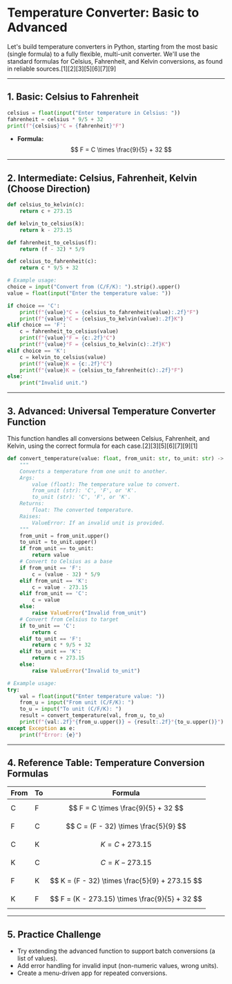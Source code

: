 # Temperature Converter: Basic to Advanced

Let's build temperature converters in Python, starting from the most basic (single formula) to a fully flexible, multi-unit converter. We'll use the standard formulas for Celsius, Fahrenheit, and Kelvin conversions, as found in reliable sources.[1][2][3][5][6][7][9]

***

## 1. **Basic: Celsius to Fahrenheit**

```python
celsius = float(input("Enter temperature in Celsius: "))
fahrenheit = celsius * 9/5 + 32
print(f"{celsius}°C = {fahrenheit}°F")
```
- **Formula:** $$ F = C \times \frac{9}{5} + 32 $$

***

## 2. **Intermediate: Celsius, Fahrenheit, Kelvin (Choose Direction)**

```python
def celsius_to_kelvin(c):
    return c + 273.15

def kelvin_to_celsius(k):
    return k - 273.15

def fahrenheit_to_celsius(f):
    return (f - 32) * 5/9

def celsius_to_fahrenheit(c):
    return c * 9/5 + 32

# Example usage:
choice = input("Convert from (C/F/K): ").strip().upper()
value = float(input("Enter the temperature value: "))

if choice == 'C':
    print(f"{value}°C = {celsius_to_fahrenheit(value):.2f}°F")
    print(f"{value}°C = {celsius_to_kelvin(value):.2f}K")
elif choice == 'F':
    c = fahrenheit_to_celsius(value)
    print(f"{value}°F = {c:.2f}°C")
    print(f"{value}°F = {celsius_to_kelvin(c):.2f}K")
elif choice == 'K':
    c = kelvin_to_celsius(value)
    print(f"{value}K = {c:.2f}°C")
    print(f"{value}K = {celsius_to_fahrenheit(c):.2f}°F")
else:
    print("Invalid unit.")
```

***

## 3. **Advanced: Universal Temperature Converter Function**

This function handles all conversions between Celsius, Fahrenheit, and Kelvin, using the correct formula for each case.[2][3][5][6][7][9][1]

```python
def convert_temperature(value: float, from_unit: str, to_unit: str) -> float:
    """
    Converts a temperature from one unit to another.
    Args:
        value (float): The temperature value to convert.
        from_unit (str): 'C', 'F', or 'K'.
        to_unit (str): 'C', 'F', or 'K'.
    Returns:
        float: The converted temperature.
    Raises:
        ValueError: If an invalid unit is provided.
    """
    from_unit = from_unit.upper()
    to_unit = to_unit.upper()
    if from_unit == to_unit:
        return value
    # Convert to Celsius as a base
    if from_unit == 'F':
        c = (value - 32) * 5/9
    elif from_unit == 'K':
        c = value - 273.15
    elif from_unit == 'C':
        c = value
    else:
        raise ValueError("Invalid from_unit")
    # Convert from Celsius to target
    if to_unit == 'C':
        return c
    elif to_unit == 'F':
        return c * 9/5 + 32
    elif to_unit == 'K':
        return c + 273.15
    else:
        raise ValueError("Invalid to_unit")

# Example usage:
try:
    val = float(input("Enter temperature value: "))
    from_u = input("From unit (C/F/K): ")
    to_u = input("To unit (C/F/K): ")
    result = convert_temperature(val, from_u, to_u)
    print(f"{val:.2f}°{from_u.upper()} = {result:.2f}°{to_u.upper()}")
except Exception as e:
    print(f"Error: {e}")
```

***

## 4. **Reference Table: Temperature Conversion Formulas**

| From | To | Formula |
|------|----|---------|
| C    | F  | $$ F = C \times \frac{9}{5} + 32 $$ |
| F    | C  | $$ C = (F - 32) \times \frac{5}{9} $$ |
| C    | K  | $$ K = C + 273.15 $$ |
| K    | C  | $$ C = K - 273.15 $$ |
| F    | K  | $$ K = (F - 32) \times \frac{5}{9} + 273.15 $$ |
| K    | F  | $$ F = (K - 273.15) \times \frac{9}{5} + 32 $$ |

***

## 5. **Practice Challenge**
- Try extending the advanced function to support batch conversions (a list of values).
- Add error handling for invalid input (non-numeric values, wrong units).
- Create a menu-driven app for repeated conversions.
